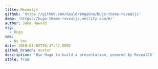 ```yaml
---
title: Revealjs
github: 'https://github.com/RealOrangeOne/hugo-theme-revealjs'
demo: 'https://hugo-theme-revealjs.netlify.com/#/'
author: Jake Howard
ssg:
  - Hugo
cms:
  - No Cms
date: 2018-01-02T16:37:47.000Z
github_branch: master
description: 'Use Hugo to build a presentation, powered by RevealJS'
stale: true
---
```

